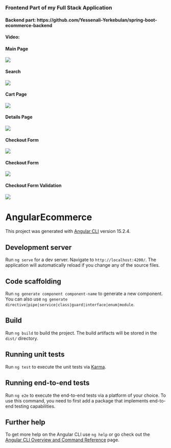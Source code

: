 <h3>Frontend Part of my Full Stack Application</h3>
<h4>Backend part: https://github.com/Yessenali-Yerkebulan/spring-boot-ecommerce-backend</h4>
<h4>Video: </h4>
<h4>Main Page</h4>
<img src="https://github.com/Yessenali-Yerkebulan/angular-ecommerce-frontend/assets/113698340/43e83fd8-7cdf-46fa-95cf-67844e81ea4a">
<h4>Search</h4>
<img src="https://github.com/Yessenali-Yerkebulan/angular-ecommerce-frontend/assets/113698340/50855406-7f59-44a0-a6d1-0bd42c02641a">
<h4>Cart Page</h4>
<img src="https://github.com/Yessenali-Yerkebulan/angular-ecommerce-frontend/assets/113698340/078f5956-d57e-4465-9056-c878c10b97e9">
<h4>Details Page</h4>
<img src="https://github.com/Yessenali-Yerkebulan/angular-ecommerce-frontend/assets/113698340/c5c1aec4-6d81-4882-afab-0b52ddfa6352">
<h4>Checkout Form</h4>
<img src="https://github.com/Yessenali-Yerkebulan/angular-ecommerce-frontend/assets/113698340/314dc131-bd70-47b3-a0f9-14e5b35f95e4">
<h4>Checkout Form</h4>
<img src="https://github.com/Yessenali-Yerkebulan/angular-ecommerce-frontend/assets/113698340/36ea4d9e-7703-4eed-8d77-41166469e150">
<h4>Checkout Form Validation</h4>
<img src="https://github.com/Yessenali-Yerkebulan/angular-ecommerce-frontend/assets/113698340/437cf3bd-1cd2-4a51-9af5-e576df71d25a">

# AngularEcommerce

This project was generated with [Angular CLI](https://github.com/angular/angular-cli) version 15.2.4.

## Development server

Run `ng serve` for a dev server. Navigate to `http://localhost:4200/`. The application will automatically reload if you change any of the source files.

## Code scaffolding

Run `ng generate component component-name` to generate a new component. You can also use `ng generate directive|pipe|service|class|guard|interface|enum|module`.

## Build

Run `ng build` to build the project. The build artifacts will be stored in the `dist/` directory.

## Running unit tests

Run `ng test` to execute the unit tests via [Karma](https://karma-runner.github.io).

## Running end-to-end tests

Run `ng e2e` to execute the end-to-end tests via a platform of your choice. To use this command, you need to first add a package that implements end-to-end testing capabilities.

## Further help

To get more help on the Angular CLI use `ng help` or go check out the [Angular CLI Overview and Command Reference](https://angular.io/cli) page.
